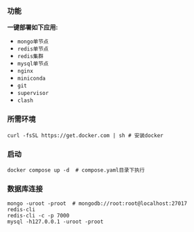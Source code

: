 ### 功能

**一键部署如下应用:**

* `mongo单节点`
* `redis单节点`
* `redis集群`
* `mysql单节点`
* `nginx`
* `miniconda`
* `git`
* `supervisor`
* `clash`

### 所需环境

```shell
curl -fsSL https://get.docker.com | sh # 安装docker
```

### 启动

```shell
docker compose up -d  # compose.yaml目录下执行
```

### 数据库连接

```shell
mongo -uroot -proot  # mongodb://root:root@localhost:27017 
redis-cli
redis-cli -c -p 7000
mysql -h127.0.0.1 -uroot -proot
```
